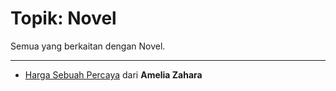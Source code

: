 # Topik: Novel

Semua yang berkaitan dengan Novel.

----

- [Harga Sebuah Percaya](/content/blog/ameliazahara/novel/hargasebuahpercaya/) dari **Amelia Zahara**
